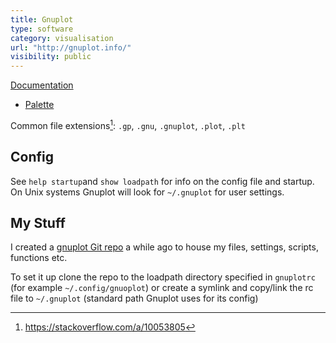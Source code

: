 ```yaml
---
title: Gnuplot
type: software
category: visualisation
url: "http://gnuplot.info/"
visibility: public
---
```


[Documentation](http://gnuplot.info/documentation.html)

- [Palette](http://gnuplot.info/docs_5.5/loc13465.html)

Common file extensions[^1]: `.gp`, `.gnu`, `.gnuplot`, `.plot`, `.plt`

[^1]: <https://stackoverflow.com/a/10053805>

## Config

See `help startup`and `show loadpath` for info on the config file and startup. On Unix systems Gnuplot will look for `~/.gnuplot` for user settings.

## My Stuff

I created a [gnuplot Git repo](https://github.com/SebastianErfort/gnuplot) a while ago to house my files, settings, scripts, functions etc.

To set it up clone the repo to the loadpath directory specified in `gnuplotrc` (for example `~/.config/gnuoplot`) or create a symlink and copy/link the rc file to `~/.gnuplot` (standard path Gnuplot uses for its config)
